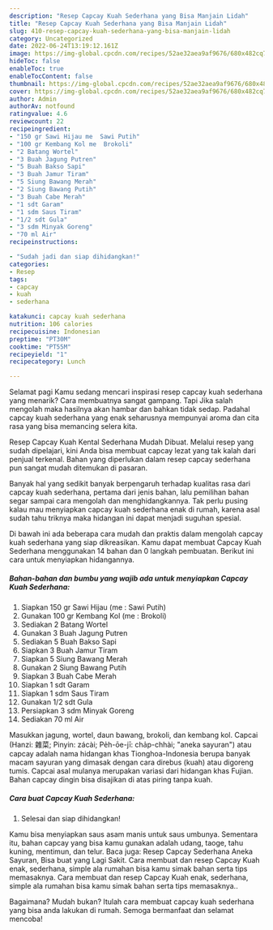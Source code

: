 ```yaml
---
description: "Resep Capcay Kuah Sederhana yang Bisa Manjain Lidah"
title: "Resep Capcay Kuah Sederhana yang Bisa Manjain Lidah"
slug: 410-resep-capcay-kuah-sederhana-yang-bisa-manjain-lidah
category: Uncategorized
date: 2022-06-24T13:19:12.161Z
image: https://img-global.cpcdn.com/recipes/52ae32aea9af9676/680x482cq70/capcay-kuah-sederhana-foto-resep-utama.jpg
hideToc: false
enableToc: true
enableTocContent: false
thumbnail: https://img-global.cpcdn.com/recipes/52ae32aea9af9676/680x482cq70/capcay-kuah-sederhana-foto-resep-utama.jpg
cover: https://img-global.cpcdn.com/recipes/52ae32aea9af9676/680x482cq70/capcay-kuah-sederhana-foto-resep-utama.jpg
author: Admin
authorAv: notfound
ratingvalue: 4.6
reviewcount: 22
recipeingredient:
- "150 gr Sawi Hijau me  Sawi Putih"
- "100 gr Kembang Kol me  Brokoli"
- "2 Batang Wortel"
- "3 Buah Jagung Putren"
- "5 Buah Bakso Sapi"
- "3 Buah Jamur Tiram"
- "5 Siung Bawang Merah"
- "2 Siung Bawang Putih"
- "3 Buah Cabe Merah"
- "1 sdt Garam"
- "1 sdm Saus Tiram"
- "1/2 sdt Gula"
- "3 sdm Minyak Goreng"
- "70 ml Air"
recipeinstructions:

- "Sudah jadi dan siap dihidangkan!"
categories:
- Resep
tags:
- capcay
- kuah
- sederhana

katakunci: capcay kuah sederhana 
nutrition: 106 calories
recipecuisine: Indonesian
preptime: "PT30M"
cooktime: "PT55M"
recipeyield: "1"
recipecategory: Lunch

---
```



Selamat pagi Kamu sedang mencari inspirasi resep capcay kuah sederhana yang menarik? Cara membuatnya sangat gampang. Tapi Jika salah mengolah maka hasilnya akan hambar dan bahkan tidak sedap. Padahal capcay kuah sederhana yang enak seharusnya mempunyai aroma dan cita rasa yang bisa memancing selera kita.


Resep Capcay Kuah Kental Sederhana Mudah Dibuat. Melalui resep yang sudah dipelajari, kini Anda bisa membuat capcay lezat yang tak kalah dari penjual terkenal. Bahan yang diperlukan dalam resep capcay sederhana pun sangat mudah ditemukan di pasaran.

Banyak hal yang sedikit banyak berpengaruh terhadap kualitas rasa dari capcay kuah sederhana, pertama dari jenis bahan, lalu pemilihan bahan segar sampai cara mengolah dan menghidangkannya. Tak perlu pusing kalau mau menyiapkan capcay kuah sederhana enak di rumah, karena asal sudah tahu triknya maka hidangan ini dapat menjadi suguhan spesial.


Di bawah ini ada beberapa cara mudah dan praktis dalam mengolah capcay kuah sederhana yang siap dikreasikan. Kamu dapat membuat Capcay Kuah Sederhana menggunakan 14 bahan dan 0 langkah pembuatan. Berikut ini cara untuk menyiapkan hidangannya.

<!--inarticleads1-->

##### Bahan-bahan dan bumbu yang wajib ada untuk menyiapkan Capcay Kuah Sederhana:

1. Siapkan 150 gr Sawi Hijau (me : Sawi Putih)
1. Gunakan 100 gr Kembang Kol (me : Brokoli)
1. Sediakan 2 Batang Wortel
1. Gunakan 3 Buah Jagung Putren
1. Sediakan 5 Buah Bakso Sapi
1. Siapkan 3 Buah Jamur Tiram
1. Siapkan 5 Siung Bawang Merah
1. Gunakan 2 Siung Bawang Putih
1. Siapkan 3 Buah Cabe Merah
1. Siapkan 1 sdt Garam
1. Siapkan 1 sdm Saus Tiram
1. Gunakan 1/2 sdt Gula
1. Persiapkan 3 sdm Minyak Goreng
1. Sediakan 70 ml Air


Masukkan jagung, wortel, daun bawang, brokoli, dan kembang kol. Capcai (Hanzi: 雜菜; Pinyin: zácài; Pe̍h-ōe-jī: cha̍p-chhài; &#34;aneka sayuran&#34;) atau capcay adalah nama hidangan khas Tionghoa-Indonesia berupa banyak macam sayuran yang dimasak dengan cara direbus (kuah) atau digoreng tumis. Capcai asal mulanya merupakan variasi dari hidangan khas Fujian. Bahan capcay dingin bisa disajikan di atas piring tanpa kuah. 

<!--inarticleads2-->

##### Cara buat Capcay Kuah Sederhana:


1. Selesai dan siap dihidangkan!

Kamu bisa menyiapkan saus asam manis untuk saus umbunya. Sementara itu, bahan capcay yang bisa kamu gunakan adalah udang, taoge, tahu kuning, mentimun, dan telur. Baca juga: Resep Capcay Sederhana Aneka Sayuran, Bisa buat yang Lagi Sakit. Cara membuat dan resep Capcay Kuah enak, sederhana, simple ala rumahan bisa kamu simak bahan serta tips memasaknya. Cara membuat dan resep Capcay Kuah enak, sederhana, simple ala rumahan bisa kamu simak bahan serta tips memasaknya.. 

Bagaimana? Mudah bukan? Itulah cara membuat capcay kuah sederhana yang bisa anda lakukan di rumah. Semoga bermanfaat dan selamat mencoba!
